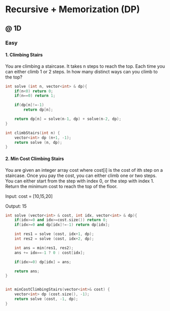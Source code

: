# Recursive + Memorization (DP)

## @ 1D

### Easy

#### 1. Climbing Stairs
You are climbing a staircase. It takes n steps to reach the top. Each time you can either climb 1 or 2 steps. In how many distinct ways can you climb to the top?

```cpp
int solve (int n, vector<int> & dp){
    if(n<0) return 0;
    if(n==0) return 1;

    if(dp[n]!=-1) 
        return dp[n];

    return dp[n] = solve(n-1, dp) + solve(n-2, dp);
}

int climbStairs(int n) {
    vector<int> dp (n+1, -1);
    return solve (n, dp);
}
```

#### 2. Min Cost Climbing Stairs
You are given an integer array cost where cost[i] is the cost of ith step on a staircase. Once you pay the cost, you can either climb one or two steps. You can either start from the step with index 0, or the step with index 1. Return the minimum cost to reach the top of the floor.

Input: cost = [10,15,20]

Output: 15

```cpp
int solve (vector<int> & cost, int idx, vector<int> & dp){
    if(idx>=0 and idx>=cost.size()) return 0;
    if(idx>=0 and dp[idx]!=-1) return dp[idx];

    int res1 = solve (cost, idx+1, dp);
    int res2 = solve (cost, idx+2, dp);

    int ans = min(res1, res2);
    ans += idx==-1 ? 0 : cost[idx];

    if(idx>=0) dp[idx] = ans;

    return ans;
}


int minCostClimbingStairs(vector<int>& cost) {
    vector<int> dp (cost.size(), -1);
    return solve (cost, -1, dp);
}
```

